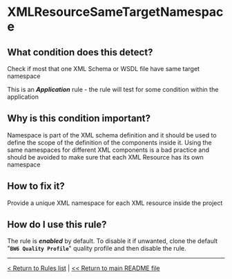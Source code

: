 # XMLResourceSameTargetNamespace

## What condition does this detect?

Check if most that one XML Schema or WSDL file have same target namespace

This is an ***Application*** rule - the rule will test for some condition within the application

## Why is this condition important?

Namespace is part of the XML schema definition and it should be used to define the scope of the definition of the components inside it. Using the same namespaces for different XML components is a bad practice and should be avoided to make sure that each XML Resource has its own namespace

## How to fix it?

Provide a unique XML namespace for each XML resource inside the project

## How do I use this rule?

The rule is **_enabled_** by default. To disable it if unwanted, clone the default "**`BW6 Quality Profile`**" quality profile and then disable the rule.

---
[< Return to Rules list](./RULES.md) |  [<< Return to main README file](../../../README.md)
